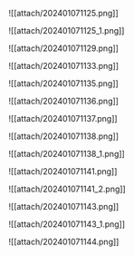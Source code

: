 ![[attach/202401071125.png]]

![[attach/202401071125_1.png]]



![[attach/202401071129.png]]

![[attach/202401071133.png]]

![[attach/202401071135.png]]

![[attach/202401071136.png]]

![[attach/202401071137.png]]

![[attach/202401071138.png]]

![[attach/202401071138_1.png]]

![[attach/202401071141.png]]



![[attach/202401071141_2.png]]

![[attach/202401071143.png]]

![[attach/202401071143_1.png]]

![[attach/202401071144.png]]

